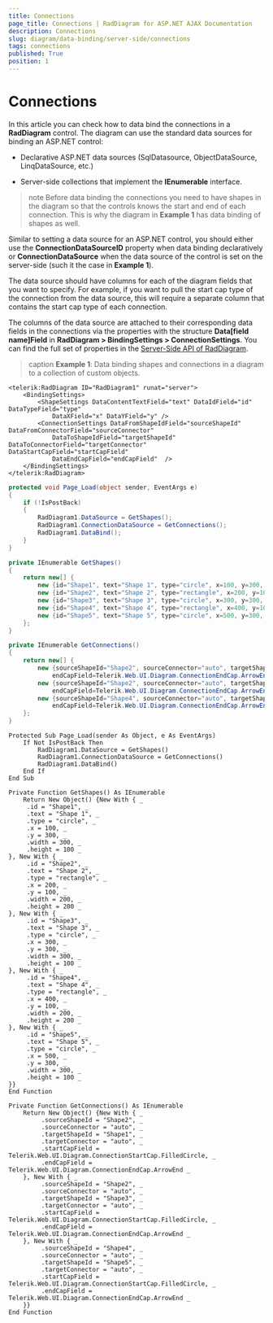 ```yaml
---
title: Connections
page_title: Connections | RadDiagram for ASP.NET AJAX Documentation
description: Connections
slug: diagram/data-binding/server-side/connections
tags: connections
published: True
position: 1
---
```


# Connections

In this article you can check how to data bind the connections in a **RadDiagram** control. The diagram can use the standard data sources for binding an ASP.NET control:

* Declarative ASP.NET data sources (SqlDatasource, ObjectDataSource, LinqDataSource, etc.)

* Server-side collections that implement the **IEnumerable** interface.

>note Before data binding the connections you need to have shapes in the diagram so that the controls knows the start and end of each connection. This is why the diagram in **Example 1** has data binding of shapes as well.

Similar to setting a data source for an ASP.NET control, you should either use the **ConnectionDataSourceID** property when data binding declaratively or **ConnectionDataSource** when the data source of the control is set on the server-side (such it the case in **Example 1**).

The data source should have columns for each of the diagram fields that you want to specify. For example, if you want to pull the start cap type of the connection from the data source, this will require a separate column that contains the start cap type of each connection.

The columns of the data source are attached to their corresponding data fields in the connections via the properties with the structure **Data[field name]Field** in **RadDiagram > BindingSettings > ConnectionSettings**. You can find the full set of properties in the [Server-Side API of RadDiagram](http://docs.telerik.com/devtools/aspnet-ajax/api/server/Telerik.Web.UI.Diagram.DataBinding/BindingSettings).

>caption **Example 1**: Data binding shapes and connections in a diagram to a collection of custom objects.

````ASP.NET
<telerik:RadDiagram ID="RadDiagram1" runat="server">
	<BindingSettings>
		<ShapeSettings DataContentTextField="text" DataIdField="id" DataTypeField="type"
			DataXField="x" DataYField="y" />
		<ConnectionSettings DataFromShapeIdField="sourceShapeId" DataFromConnectorField="sourceConnector"
			DataToShapeIdField="targetShapeId" DataToConnectorField="targetConnector" DataStartCapField="startCapField" 
			DataEndCapField="endCapField"  />
	</BindingSettings>
</telerik:RadDiagram>
````

````C#
protected void Page_Load(object sender, EventArgs e)
{
	if (!IsPostBack)
	{
		RadDiagram1.DataSource = GetShapes();
		RadDiagram1.ConnectionDataSource = GetConnections();
		RadDiagram1.DataBind();
	}
}

private IEnumerable GetShapes()
{
	return new[] {
		new {id="Shape1", text="Shape 1", type="circle", x=100, y=300, width=300, height=100},
		new {id="Shape2", text="Shape 2", type="rectangle", x=200, y=100, width=200, height=200},
		new {id="Shape3", text="Shape 3", type="circle", x=300, y=300, width=300, height=100},
		new {id="Shape4", text="Shape 4", type="rectangle", x=400, y=100, width=200, height=200},
		new {id="Shape5", text="Shape 5", type="circle", x=500, y=300, width=300, height=100}
	};
}

private IEnumerable GetConnections()
{
	return new[] {
		new {sourceShapeId="Shape2", sourceConnector="auto", targetShapeId="Shape1", targetConnector="auto", startCapField=Telerik.Web.UI.Diagram.ConnectionStartCap.FilledCircle, 
			endCapField=Telerik.Web.UI.Diagram.ConnectionEndCap.ArrowEnd},
		new {sourceShapeId="Shape2", sourceConnector="auto", targetShapeId="Shape3", targetConnector="auto", startCapField=Telerik.Web.UI.Diagram.ConnectionStartCap.FilledCircle, 
			endCapField=Telerik.Web.UI.Diagram.ConnectionEndCap.ArrowEnd},
		new {sourceShapeId="Shape4", sourceConnector="auto", targetShapeId="Shape5", targetConnector="auto", startCapField=Telerik.Web.UI.Diagram.ConnectionStartCap.FilledCircle, 
			endCapField=Telerik.Web.UI.Diagram.ConnectionEndCap.ArrowEnd}
	};
}
````
````VB
Protected Sub Page_Load(sender As Object, e As EventArgs)
	If Not IsPostBack Then
		RadDiagram1.DataSource = GetShapes()
		RadDiagram1.ConnectionDataSource = GetConnections()
		RadDiagram1.DataBind()
	End If
End Sub

Private Function GetShapes() As IEnumerable
	Return New Object() {New With { _
	 .id = "Shape1", _
	 .text = "Shape 1", _
	 .type = "circle", _
	 .x = 100, _
	 .y = 300, _
	 .width = 300, _
	 .height = 100 _
}, New With { _
	 .id = "Shape2", _
	 .text = "Shape 2", _
	 .type = "rectangle", _
	 .x = 200, _
	 .y = 100, _
	 .width = 200, _
	 .height = 200 _
}, New With { _
	 .id = "Shape3", _
	 .text = "Shape 3", _
	 .type = "circle", _
	 .x = 300, _
	 .y = 300, _
	 .width = 300, _
	 .height = 100 _
}, New With { _
	 .id = "Shape4", _
	 .text = "Shape 4", _
	 .type = "rectangle", _
	 .x = 400, _
	 .y = 100, _
	 .width = 200, _
	 .height = 200 _
}, New With { _
	 .id = "Shape5", _
	 .text = "Shape 5", _
	 .type = "circle", _
	 .x = 500, _
	 .y = 300, _
	 .width = 300, _
	 .height = 100 _
}}
End Function

Private Function GetConnections() As IEnumerable
	Return New Object() {New With { _
		 .sourceShapeId = "Shape2", _
		 .sourceConnector = "auto", _
		 .targetShapeId = "Shape1", _
		 .targetConnector = "auto", _
		 .startCapField = Telerik.Web.UI.Diagram.ConnectionStartCap.FilledCircle, _
		 .endCapField = Telerik.Web.UI.Diagram.ConnectionEndCap.ArrowEnd _
	}, New With { _
		 .sourceShapeId = "Shape2", _
		 .sourceConnector = "auto", _
		 .targetShapeId = "Shape3", _
		 .targetConnector = "auto", _
		 .startCapField = Telerik.Web.UI.Diagram.ConnectionStartCap.FilledCircle, _
		 .endCapField = Telerik.Web.UI.Diagram.ConnectionEndCap.ArrowEnd _
	}, New With { _
		 .sourceShapeId = "Shape4", _
		 .sourceConnector = "auto", _
		 .targetShapeId = "Shape5", _
		 .targetConnector = "auto", _
		 .startCapField = Telerik.Web.UI.Diagram.ConnectionStartCap.FilledCircle, _
		 .endCapField = Telerik.Web.UI.Diagram.ConnectionEndCap.ArrowEnd _
	}}
End Function
````

